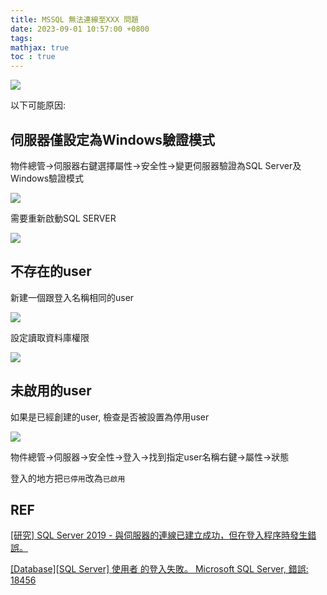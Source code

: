 ```yaml
---
title: MSSQL 無法連線至XXX 問題
date: 2023-09-01 10:57:00 +0800
tags: 
mathjax: true
toc : true
---
```


<img src="https://yanzzzzzzzzz.github.io/img/mssql-login-fail.png" />

以下可能原因:
<!--more-->
## 伺服器僅設定為Windows驗證模式

物件總管->伺服器右鍵選擇屬性->安全性->變更伺服器驗證為SQL Server及Windows驗證模式

<img src="https://yanzzzzzzzzz.github.io/img/mssql-setting-login-mode.png" />

需要重新啟動SQL SERVER

<img src="https://yanzzzzzzzzz.github.io/img/mssql-reboot.png" />

## 不存在的user

新建一個跟登入名稱相同的user

<img src="https://yanzzzzzzzzz.github.io/img/mssql-create-new-user.png" />

設定讀取資料庫權限

<img src="https://yanzzzzzzzzz.github.io/img/mssql-user-db-permit-setting.png" />

## 未啟用的user

如果是已經創建的user, 檢查是否被設置為停用user

<img src="https://yanzzzzzzzzz.github.io/img/mssql-login-type-enable.png" />

物件總管->伺服器->安全性->登入->找到指定user名稱右鍵->屬性->狀態

登入的地方把`已停用`改為`已啟用`

## REF

[[研究] SQL Server 2019 - 與伺服器的連線已建立成功，但在登入程序時發生錯誤。](https://shaurong.blogspot.com/2021/06/sql-server-2019.html)

[[Database][SQL Server] 使用者 的登入失敗。 Microsoft SQL Server, 錯誤: 18456](https://dog0416.blogspot.com/2015/04/databasesql-server-microsoft-sql-server.html)
